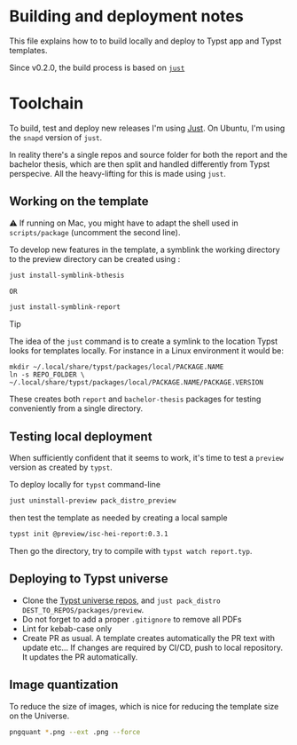 # Building and deployment notes 
This file explains how to to build locally and deploy to Typst app and Typst templates. 

Since v0.2.0, the build process is based on [`just`](https://github.com/casey/just)


# Toolchain
To build, test and deploy new releases I'm using [Just](https://github.com/casey/just). On Ubuntu, I'm using the `snapd` version of `just`.

In reality there's a single repos and source folder for both the report and the bachelor thesis, which are then split and handled differently from Typst perspecive. All the heavy-lifting for this is made using `just`.

## Working on the template
:warning: If running on Mac, you might have to adapt the shell used in `scripts/package` (uncomment the second line).

To develop new features in the template, a symblink the working directory to the preview directory can be created using :

```bash
just install-symblink-bthesis

OR

just install-symblink-report
```

> [!TIP]
> The idea of the `just` command is to create a symlink to the location Typst looks for templates locally. For instance in a Linux environment it would be:
>
> ```shell
> mkdir ~/.local/share/typst/packages/local/PACKAGE.NAME
> ln -s REPO_FOLDER \
> ~/.local/share/typst/packages/local/PACKAGE.NAME/PACKAGE.VERSION
> ```
>

These creates both `report` and `bachelor-thesis` packages for testing conveniently from a single directory.

## Testing local deployment
When sufficiently confident that it seems to work, it's time to test a `preview` version as created by `typst`.

To deploy locally for `typst` command-line

```bash
just uninstall-preview pack_distro_preview
```

then test the template as needed by creating a local sample

```bash
typst init @preview/isc-hei-report:0.3.1
```

Then go the directory, try to compile with `typst watch report.typ`.

## Deploying to Typst universe

- Clone the [Typst universe repos](https://github.com/typst/packages/tree/main), and `just pack_distro DEST_TO_REPOS/packages/preview`. 
- Do not forget to add a proper `.gitignore` to remove all PDFs
- Lint for kebab-case only
- Create PR as usual. A template creates automatically the PR text with update etc... If changes are required by CI/CD, push to local repository. It updates the PR automatically.

## Image quantization
To reduce the size of images, which is nice for reducing the template size on the Universe.

```bash
pngquant *.png --ext .png --force
```